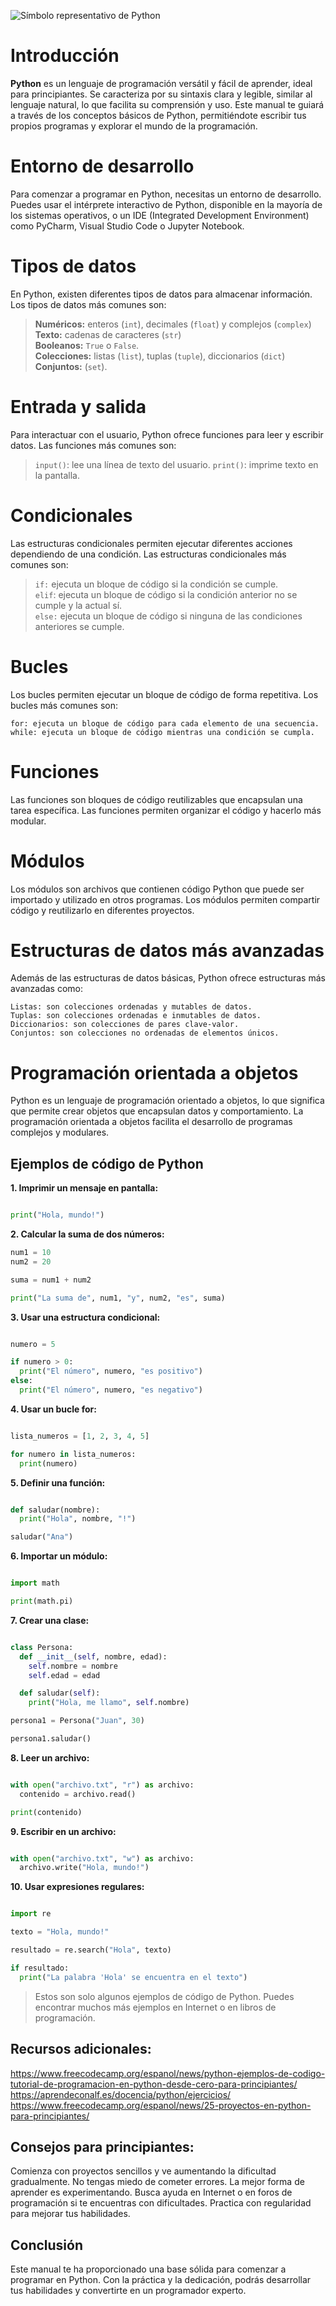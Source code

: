 
![Símbolo representativo de Python](img/python.png)

# Introducción

**Python** es un lenguaje de programación versátil y fácil de aprender, ideal para principiantes. Se caracteriza por su sintaxis clara y legible, similar al lenguaje natural, lo que facilita su comprensión y uso. Este manual te guiará a través de los conceptos básicos de Python, permitiéndote escribir tus propios programas y explorar el mundo de la programación.

# Entorno de desarrollo

Para comenzar a programar en Python, necesitas un entorno de desarrollo. Puedes usar el intérprete interactivo de Python, disponible en la mayoría de los sistemas operativos, o un IDE (Integrated Development Environment) como PyCharm, Visual Studio Code o Jupyter Notebook.

# Tipos de datos

En Python, existen diferentes tipos de datos para almacenar información. Los tipos de datos más comunes son:

>**Numéricos:** enteros (`int`), decimales (`float`) y complejos (`complex`)  
**Texto:** cadenas de caracteres (`str`)  
**Booleanos:** `True` o `False`.  
**Colecciones:** listas (`list`), tuplas (`tuple`), diccionarios (`dict`)  
**Conjuntos:** (`set`).

# Entrada y salida

Para interactuar con el usuario, Python ofrece funciones para leer y escribir datos. Las funciones más comunes son:

>`input()`: lee una línea de texto del usuario.
`print()`: imprime texto en la pantalla.

# Condicionales

Las estructuras condicionales permiten ejecutar diferentes acciones dependiendo de una condición. Las estructuras condicionales más comunes son:

>`if:` ejecuta un bloque de código si la condición se cumple.  
`elif`: ejecuta un bloque de código si la condición anterior no se cumple y la actual sí.  
`else:` ejecuta un bloque de código si ninguna de las condiciones anteriores se cumple.

# Bucles

Los bucles permiten ejecutar un bloque de código de forma repetitiva. Los bucles más comunes son:

    for: ejecuta un bloque de código para cada elemento de una secuencia.
    while: ejecuta un bloque de código mientras una condición se cumpla.

# Funciones

Las funciones son bloques de código reutilizables que encapsulan una tarea específica. Las funciones permiten organizar el código y hacerlo más modular.

# Módulos

Los módulos son archivos que contienen código Python que puede ser importado y utilizado en otros programas. Los módulos permiten compartir código y reutilizarlo en diferentes proyectos.

# Estructuras de datos más avanzadas

Además de las estructuras de datos básicas, Python ofrece estructuras más avanzadas como:

    Listas: son colecciones ordenadas y mutables de datos.
    Tuplas: son colecciones ordenadas e inmutables de datos.
    Diccionarios: son colecciones de pares clave-valor.
    Conjuntos: son colecciones no ordenadas de elementos únicos.

# Programación orientada a objetos

Python es un lenguaje de programación orientado a objetos, lo que significa que permite crear objetos que encapsulan datos y comportamiento. La programación orientada a objetos facilita el desarrollo de programas complejos y modulares.

## Ejemplos de código de Python

**1. Imprimir un mensaje en pantalla:**

```Python

print("Hola, mundo!")

```



**2. Calcular la suma de dos números:**

```Python
num1 = 10
num2 = 20

suma = num1 + num2

print("La suma de", num1, "y", num2, "es", suma)
```


**3. Usar una estructura condicional:**

```Python

numero = 5

if numero > 0:
  print("El número", numero, "es positivo")
else:
  print("El número", numero, "es negativo")

```

**4. Usar un bucle for:**

```Python

lista_numeros = [1, 2, 3, 4, 5]

for numero in lista_numeros:
  print(numero)

```

**5. Definir una función:**

```Python

def saludar(nombre):
  print("Hola", nombre, "!")

saludar("Ana")
```


**6. Importar un módulo:**
```Python

import math

print(math.pi)
```


**7. Crear una clase:**
```Python

class Persona:
  def __init__(self, nombre, edad):
    self.nombre = nombre
    self.edad = edad

  def saludar(self):
    print("Hola, me llamo", self.nombre)

persona1 = Persona("Juan", 30)

persona1.saludar()
```


**8. Leer un archivo:**
```Python

with open("archivo.txt", "r") as archivo:
  contenido = archivo.read()

print(contenido)
```


**9. Escribir en un archivo:**
```Python

with open("archivo.txt", "w") as archivo:
  archivo.write("Hola, mundo!")

```

**10.  Usar expresiones regulares:**
```Python

import re

texto = "Hola, mundo!"

resultado = re.search("Hola", texto)

if resultado:
  print("La palabra 'Hola' se encuentra en el texto")
```


>Estos son solo algunos ejemplos de código de Python. Puedes encontrar muchos más ejemplos en Internet o en libros de programación.


## Recursos adicionales:

https://www.freecodecamp.org/espanol/news/python-ejemplos-de-codigo-tutorial-de-programacion-en-python-desde-cero-para-principiantes/
https://aprendeconalf.es/docencia/python/ejercicios/
https://www.freecodecamp.org/espanol/news/25-proyectos-en-python-para-principiantes/

## Consejos para principiantes:

Comienza con proyectos sencillos y ve aumentando la dificultad gradualmente.
No tengas miedo de cometer errores. La mejor forma de aprender es experimentando.
Busca ayuda en Internet o en foros de programación si te encuentras con dificultades.
Practica con regularidad para mejorar tus habilidades.


## Conclusión

Este manual te ha proporcionado una base sólida para comenzar a programar en Python. Con la práctica y la dedicación, podrás desarrollar tus habilidades y convertirte en un programador experto.